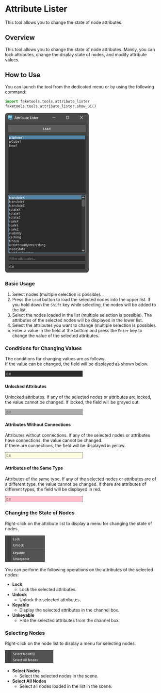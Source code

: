 # Attribute Lister

This tool allows you to change the state of node attributes.

## Overview

This tool allows you to change the state of node attributes.
Mainly, you can lock attributes, change the display state of nodes, and modify attribute values.

## How to Use

You can launch the tool from the dedicated menu or by using the following command:

```python
import faketools.tools.attribute_lister
faketools.tools.attribute_lister.show_ui()
```

![image001](images/attribute_lister/image001.png)

### Basic Usage

1. Select nodes (multiple selection is possible).
2. Press the `Load` button to load the selected nodes into the upper list. If you hold down the `Shift` key while selecting, the nodes will be added to the list.
3. Select the nodes loaded in the list (multiple selection is possible). The attributes of the selected nodes will be displayed in the lower list.
4. Select the attributes you want to change (multiple selection is possible).
5. Enter a value in the field at the bottom and press the `Enter` key to change the value of the selected attributes.

### Conditions for Changing Values

The conditions for changing values are as follows.  
If the value can be changed, the field will be displayed as shown below.

![image002](images/attribute_lister/image002.png)

#### Unlocked Attributes

Unlocked attributes. If any of the selected nodes or attributes are locked, the value cannot be changed.
If locked, the field will be grayed out.

![image003](images/attribute_lister/image003.png)

#### Attributes Without Connections

Attributes without connections. If any of the selected nodes or attributes have connections, the value cannot be changed.  
If there are connections, the field will be displayed in yellow.

![image004](images/attribute_lister/image004.png)

#### Attributes of the Same Type

Attributes of the same type. If any of the selected nodes or attributes are of a different type, the value cannot be changed.
If there are attributes of different types, the field will be displayed in red.

![image005](images/attribute_lister/image005.png)

### Changing the State of Nodes

Right-click on the attribute list to display a menu for changing the state of nodes.

![image006](images/attribute_lister/image006.png)

You can perform the following operations on the attributes of the selected nodes:

- **Lock**  
  - Lock the selected attributes.
- **Unlock**  
  - Unlock the selected attributes.
- **Keyable**  
  - Display the selected attributes in the channel box.
- **Unkeyable**
  - Hide the selected attributes from the channel box.

### Selecting Nodes

Right-click on the node list to display a menu for selecting nodes.

![image007](images/attribute_lister/image007.png)

- **Select Nodes**
  - Select the selected nodes in the scene.
- **Select All Nodes**
  - Select all nodes loaded in the list in the scene.

